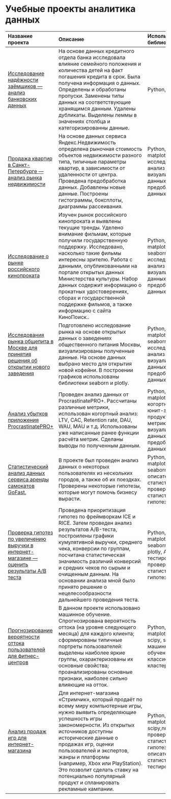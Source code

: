 # Учебные проекты аналитика данных
| Название проекта      | Описание               | Используемые библиотеки |
| :------------- |:------------------| :-----|
| [Исследование надёжности заёмщиков — анализ банковских данных](https://github.com/natmerk/practicum_rep/blob/main/01_analysis_reliability_bank_clients/analysis_reliability_bank_clients.ipynb)     | На основе данных кредитного отдела банка исследовала влияние семейного положения и количества детей на факт погашения кредита в срок. Была получена информация о данных. Определены и обработаны пропуски. Заменены типы данных на соответствующие хранящимся данным. Удалены дубликаты. Выделены леммы в значениях столбца и категоризированны данные.|Python, pandas|
| [Продажа квартир в Санкт-Петербурге — анализ рынка недвижимости](https://github.com/nmerka/practicum_rep/blob/main/project_2/%D0%98%D1%81%D1%81%D0%BB%D0%B5%D0%B4%D0%BE%D0%B2%D0%B0%D0%BD%D0%B8%D0%B5%20%D0%BE%D0%B1%D1%8A%D1%8F%D0%B2%D0%BB%D0%B5%D0%BD%D0%B8%D0%B9%20%D0%BE%20%D0%BF%D1%80%D0%BE%D0%B4%D0%B0%D0%B6%D0%B5%20%D0%BA%D0%B2%D0%B0%D1%80%D1%82%D0%B8%D1%80%20(3).ipynb) |На основе данных сервиса Яндекс.Недвижимость определена рыночная стоимость объектов недвижимости разного типа, типичные параметры квартир, в зависимости от удаленности от центра. Проведена предобработка данных. Добавлены новые данные. Построены гистограммы, боксплоты, диаграммы рассеивания.|Python, pandas, matplotlib, исследовательский анализ данных, визуализация данных, предобработка данных|
| [Исследование о рынке российского кинопроката](https://github.com/natmerk/analytics_practicum/blob/main/03_russian_film_distribution_market/russian_film_distribution_market.ipynb) | Изучен рынок российского кинопроката и выявлены текущие тренды. Уделено внимание фильмам, которые получили государственную поддержку. Исследовано, насколько такие фильмы интересны зрителю. Работа с данными, опубликованными на портале открытых данных Министерства культуры. Набор данных содержит информацию о прокатных удостоверениях, сборах и государственной поддержке фильмов, а также информацию с сайта КиноПоиск..|Python, pandas, matplotlib, numpy, seaborn, исследовательский анализ данных, визуализация данных, предобработка данных.|
|[Исследования рынка общепита в Москве для принятия решения об открытии нового заведения](https://github.com/nmerka/practicum_rep/blob/main/Project_4/%D0%98%D1%81%D1%81%D0%BB%D0%B5%D0%B4%D0%BE%D0%B2%D0%B0%D0%BD%D0%B8%D0%B5%20%D1%80%D1%8B%D0%BD%D0%BA%D0%B0%20%D0%B7%D0%B0%D0%B2%D0%B5%D0%B4%D0%B5%D0%BD%D0%B8%D0%B9%20%D0%BE%D0%B1%D1%89%D0%B5%D1%81%D1%82%D0%B2%D0%B5%D0%BD%D0%BD%D0%BE%D0%B3%D0%BE%20%D0%BF%D0%B8%D1%82%D0%B0%D0%BD%D0%B8%D1%8F%20%D0%9C%D0%BE%D1%81%D0%BA%D0%B2%D1%8B.ipynb) | Подготовлено исследование рынка на основе открытых данных о заведениях общественного питания Москвы, визуализированы полученные данные. На основе данных выбрано место для открытия новой кофейни. В построении графиков использованы библиотеки seaborn и plotly. |Python, pandas, matplotlib, numpy, seaborn, plotly, исследовательский анализ данных, визуализация данных, предобработка данных.|
|[Анализ убытков приложения ProcrastinatePRO+](https://github.com/nmerka/practicum_rep/blob/main/Project_5/%D0%90%D0%BD%D0%B0%D0%BB%D0%B8%D0%B7%20%D0%B1%D0%B8%D0%B7%D0%BD%D0%B5%D1%81-%D0%BF%D0%BE%D0%BA%D0%B0%D0%B7%D0%B0%D1%82%D0%B5%D0%BB%D0%B5%D0%B9%20%D0%BF%D1%80%D0%B8%D0%BB%D0%BE%D0%B6%D0%B5%D0%BD%D0%B8%D1%8F%20Procrastinate%20Pro%2B.ipynb)| Проведен анализ данных от ProcrastinatePRO+. Рассчитаны различные метрики, использован когортный анализ: LTV, CAC, Retention rate, DAU, WAU, MAU и т.д. Использованы уже написанные ранее функции расчёта метрик. Сделаны выводы по полученным данным. |Python, pandas, matplotlib, numpy, когортный анализ, юнит-экономика, продуктовын метрики, визуализация данных, предобработка данных.|
|[Статистический анализ данных сервиса аренды самокатов GoFast.](https://github.com/nmerka/practicum_rep/blob/main/Project_6/%D0%A1%D1%82%D0%B0%D1%82%D0%B8%D1%81%D1%82%D0%B8%D1%87%D0%B5%D1%81%D0%BA%D0%B8%D0%B9%20%D0%B0%D0%BD%D0%B0%D0%BB%D0%B8%D0%B7%20%D0%B4%D0%B0%D0%BD%D0%BD%D1%8B%D1%85%20%D1%81%D0%B5%D1%80%D0%B2%D0%B8%D1%81%D0%B0%20%D0%B0%D1%80%D0%B5%D0%BD%D0%B4%D1%8B%20%D1%81%D0%B0%D0%BC%D0%BE%D0%BA%D0%B0%D1%82%D0%BE%D0%B2%20GoFast%20(1).ipynb)| В проекте был проведен анализ данных о некоторых пользователях из нескольких городов, а также об их поездках. Проверены некоторые гипотезы, которые могут помочь бизнесу вырасти.  |Python, pandas, matplotlib, numpy, seaborn, scipy, описательная статистика, проверка статистических гипотез.|
|[Проверка гипотез по увеличению выручки в интернет-магазине — оценить результаты A/B теста](https://github.com/nmerka/practicum_rep/blob/main/Project_7/%D0%90%D0%BD%D0%B0%D0%BB%D0%B8%D0%B7%20%D1%80%D0%B5%D0%B7%D1%83%D0%BB%D1%8C%D1%82%D0%B0%D1%82%D0%BE%D0%B2%20%D0%90%D0%92%20%D1%82%D0%B5%D1%81%D1%82%D0%B0%20(1).ipynb)| Проведена приоритизация гипотез по фреймворкам ICE и RICE. Затем проведен анализ результатов A/B-теста, построилены графики кумулятивной выручки, среднего чека, конверсии по группам, посчитана статистическая значимость различий конверсий и средних чеков по сырым и очищенным данным. На основании анализа мной было принято решение о нецелесообразности дальнейшего проведения теста. |Python, pandas, matplotlib, numpy, seaborn, scipy, plotly, А/В тестирование, проверка статистических гипотез.|
|[Прогнозирование вероятности оттока пользователей для фитнес-центров](https://github.com/nmerka/practicum_rep/blob/main/Project_8/%D0%A3%D0%B4%D0%B5%D1%80%D0%B6%D0%B0%D0%BD%D0%B8%D0%B5%20%D0%BA%D0%BB%D0%B8%D0%B5%D0%BD%D1%82%D0%BE%D0%B2%20%D1%81%D0%B5%D1%82%D0%B8%20%D1%84%D0%B8%D1%82%D0%BD%D0%B5%D1%81-%D1%86%D0%B5%D0%BD%D1%82%D1%80%D0%BE%D0%B2%20%C2%AB%D0%9A%D1%83%D0%BB%D1%8C%D1%82%D1%83%D1%80%D0%B8%D1%81%D1%82-%D0%B4%D0%B0%D1%82%D0%B0%D1%81%D0%B0%D0%B5%D0%BD%D1%82%D0%B8%D1%81%D1%82%C2%BB%20(1).ipynb)|В данном проекте использовано машинное обучение. Спрогнозирована вероятность оттока (на уровне следующего месяца) для каждого клиента; сформированы типичные портреты пользователей: выделены наиболее яркие группы, охарактеризованы их основные свойства; проанализированы основные признаки, наиболее сильно влияющие на отток. |Python, pandas, matplotlib, seaborn, scipy, sklearn, машинное обучение, классификация, кластеризация|
|[Анализ продаж игр для интернет-магазина](https://github.com/nmerka/practicum_rep/blob/main/Project_9/%D0%90%D0%BD%D0%B0%D0%BB%D0%B8%D0%B7%20%D0%BF%D1%80%D0%BE%D0%B4%D0%B0%D0%B6%20%D0%B8%D0%B3%D1%80%20%D0%B4%D0%BB%D1%8F%20%D0%B8%D0%BD%D1%82%D0%B5%D1%80%D0%BD%D0%B5%D1%82-%D0%BC%D0%B0%D0%B3%D0%B0%D0%B7%D0%B8%D0%BD%D0%B0%20%D0%A1%D1%82%D1%80%D0%B8%D0%BC%D1%87%D0%B8%D0%BA%20.ipynb)|Для интернет-магазина «Стримчик», который продаёт по всему миру компьютерные игры, нужно выявить определяющие успешность игры закономерности. Из открытых источников доступны исторические данные о продажах игр, оценки пользователей и экспертов, жанры и платформы (например, Xbox или PlayStation).  Это позволит сделать ставку на потенциально популярный продукт и спланировать рекламные кампании. |Python, pandas, matplotlib, seaborn, scipy,numpy, проверка статистических гипотез, описательная статистика, А/В тестирование.|
